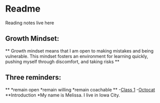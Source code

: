 # Readme
Reading notes live here
## Growth Mindset: 
** Growth mindset means that I am open to making mistakes and being vulnerable. This mindset fosters an environment for learning quickly, pushing myself through discomfort, and taking risks **
## Three reminders:
** *remain open
   *remain willing
   *remain coachable **
-[Class 1](class-01.md)
-[Octocat](https://myoctocat.com/assets/images/base-octocat.svg)
**Introduction
*My name is Melissa. I live in Iowa City. 
